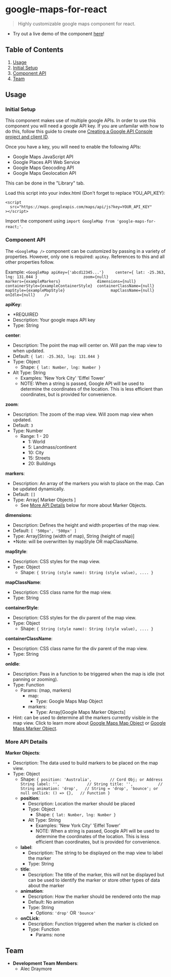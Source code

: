 # google-maps-for-react

> Highly customizable google maps component for react.

- Try out a live demo of the component [here](https://google-maps-for-react.herokuapp.com)!

## Table of Contents

1. [Usage](#usage)
  1. [Initial Setup](#initial-setup)
  1. [Component API](#component-api)
1. [Team](#team)

## Usage

### Initial Setup

This component makes use of multiple google APIs. In order to use this component you will need a google API key. If you are unfamilar with how to do this, follow this guide to create one [Creating a Google API Console project and client ID](https://developers.google.com/identity/sign-in/web/devconsole-project).

Once you have a key, you will need to enable the following APIs:

  - Google Maps JavaScript API
  - Google Places API Web Service
  - Google Maps Geocoding API
  - Google Maps Geolocation API

This can be done in the "Library" tab.

Load this script into your index.html (Don't forget to replace YOU_API_KEY):
```
<script 
  src="https://maps.googleapis.com/maps/api/js?key=YOUR_API_KEY"
></script>
```

Import the component using ```import GoogleMap from 'google-maps-for-react;'```.

### Component API

The ```<GoogleMap />``` component can be customized by passing in a variety of properties. However, only one is required: ```apiKey```. References to this and all other properties follow.

Example: ```<GoogleMap
        apiKey={'abcd12345...'}    
        center={ lat: -25.363, lng: 131.044 }                   
        zoom={null}                     
        markers={exampleMarkers}               
        dimensions={null}               
        containerStyle={exampleContainerStyle} 
        containerClassName={null}         
        mapStyle={exampleMapStyle}                   
        mapClassName={null}               
        onIdle={null}   
      />```

__apiKey__:
- \*REQUIRED
- Description: Your google maps API key
- Type: String

__center__:
- Description: The point the map will center on. Will pan the map view to when updated.
- Default: ```{ lat: -25.363, lng: 131.044 }```
- Type: Object
  - Shape: ```{ lat: Number, lng: Number }```
- Alt Type: String
  - Examples: 'New York City' 'Eiffel Tower'
  - NOTE: When a string is passed, Google API will be used to determine the coordinates of the location. This is less efficient than coordinates, but is provided for convenience.

__zoom__:
- Description: The zoom of the map view. Will zoom map view when updated. 
- Default: ```3```
- Type: Number
  - Range: 1 - 20
    - 1: World
    - 5: Landmass/continent
    - 10: City
    - 15: Streets
    - 20: Buildings

__markers__:
- Description: An array of the markers you wish to place on the map. Can be updated dynamically.
- Default: ```[]```
- Type: Array[ Marker Objects ]
  - See [More API Details](#more-api-details) below for more about Marker Objects.

__dimensions__:
- Description: Defines the height and width properties of the map view. 
- Default: ```[ '500px', '500px' ]```
- Type: Array[String (width of map), String (height of map)]
- \*Note: will be overwritten by mapStyle OR mapClassName.

__mapStyle__:
- Description: CSS styles for the map view.
- Type: Object
  - Shape: ```{ String (style name): String (style value), .... }```

__mapClassName__:
- Description: CSS class name for the map view.
- Type: String

__containerStyle__:
- Description: CSS styles for the div parent of the map view.
- Type: Object
  - Shape: ```{ String (style name): String (style value), .... }```

__containerClassName__:
- Description: CSS class name for the div parent of the map view.
- Type: String

__onIdle__:
- Description: Pass in a function to be triggered when the map is idle (not panning or zooming). 
- Type: Function
  - Params: (map, markers)
    - map:
      - Type: Google Maps Map Object
    - markers:
      - Type: Array[Google Maps Marker Objects]
- Hint: can be used to determine all the markers currently visible in the map view. Click to learn more about [Google Maps Map Object](https://developers.google.com/maps/documentation/javascript/3.exp/reference#Map) or [Google Maps Marker Object](https://developers.google.com/maps/documentation/javascript/3.exp/reference#Marker).

### More API Details

__Marker Objects__:
- Description: The data used to build markers to be placed on the map view.
- Type: Object
  - Shape: ```{
    position: 'Australia',       
      // Cord Obj; or Address String
    label: '',           
      // String
    title: '',          
      // String
    animation: 'drop',  
      // String = 'drop', 'bounce'; or null
    onClick: () => {},  
      // Function
  }```
  - __position__:
    - Description: Location the marker should be placed
    - Type: Object
      - Shape: ```{ lat: Number, lng: Number }```
    - Alt Type: String
      - Examples: 'New York City' 'Eiffel Tower'
      - NOTE: When a string is passed, Google API will be used to determine the coordinates of the location. This is less efficient than coordinates, but is provided for convenience.
  - __label__:
    - Description: The string to be displayed on the map view to label the marker
    - Type: String
  - __title__:
    - Description: The title of the marker, this will not be displayed but can be used to identify the marker or store other types of data about the marker
  - __animation__:
    - Description: How the marker should be rendered onto the map
    - Default: No animation
    - Type: String
      - Options: ``'drop'`` OR ``'bounce'``
  - __onCLick__:
    - Description: Function triggered when the marker is clicked on
    - Type: Function
      - Params: none

## Team

  - __Development Team Members__: 
    - Alec Draymore